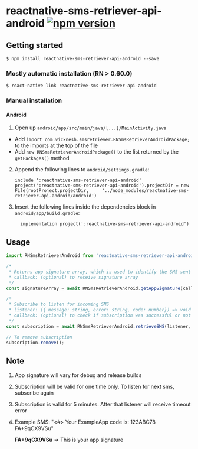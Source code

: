 
# reactnative-sms-retriever-api-android [![npm version](https://badge.fury.io/js/reactnative-sms-retriever-api-android.svg)](https://badge.fury.io/js/reactnative-sms-retriever-api-android)

## Getting started

`$ npm install reactnative-sms-retriever-api-android --save`

### Mostly automatic installation (RN > 0.60.0)

`$ react-native link reactnative-sms-retriever-api-android`

### Manual installation


#### Android

1. Open up `android/app/src/main/java/[...]/MainActivity.java`
  - Add `import com.vicknesh.smsretriever.RNSmsRetrieverAndroidPackage;` to the imports at the top of the file
  - Add `new RNSmsRetrieverAndroidPackage()` to the list returned by the `getPackages()` method
2. Append the following lines to `android/settings.gradle`:
  	```
  	include ':reactnative-sms-retriever-api-android'
  	project(':reactnative-sms-retriever-api-android').projectDir = new File(rootProject.projectDir, 	'../node_modules/reactnative-sms-retriever-api-android/android')
  	```
3. Insert the following lines inside the dependencies block in `android/app/build.gradle`:
  	```
      implementation project(':reactnative-sms-retriever-api-android')
  	```


## Usage
```javascript
import RNSmsRetrieverAndroid from 'reactnative-sms-retriever-api-android';

/*
 * Returns app signature array, which is used to identify the SMS sent from your server
 * callback: (optional) to receive signature array
 */
const signatureArray = await RNSmsRetrieverAndroid.getAppSignature(callback);

/*
 * Subscribe to listen for incoming SMS
 * listener: ({ message: string, error: string, code: number}) => void
 * callback: (optional) to check if subscription was successful or not
 */
const subscription = await RNSmsRetrieverAndroid.retrieveSMS(listener, callback);

// To remove subscription
subscription.remove();
```

## Note

1. App signature will vary for debug and release builds
2. Subscription will be valid for one time only. To listen for next sms, subscribe again
3. Subscription is valid for 5 minutes. After that listener will receive timeout error
4. Example SMS: "<#> Your ExampleApp code is: 123ABC78 FA+9qCX9VSu"

    **FA+9qCX9VSu** => This is your app signature
